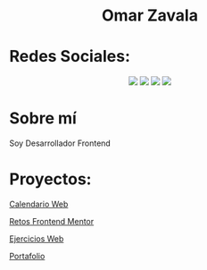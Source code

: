 <h1 align="center"> Omar Zavala </h1>

# Redes Sociales:

<div align="center">
    <a href="https://www.linkedin.com/in/omar-zavala-ugarte/"><img src="https://img.shields.io/badge/-Linkedin-blue"></a>
    <a href="https://www.instagram.com/omar.zavala0/"><img src="https://img.shields.io/badge/-Instagram-blue"></a>
    <a href="mailto:influencia.x.94@gmail.com"><img src="https://img.shields.io/badge/-Send%20Mail-blue"></a>
    <a href="https://omar-zavala.xyz/"><img src="https://img.shields.io/badge/-Web%20Page-blue"></a>
</div>

# Sobre mí

Soy Desarrollador Frontend

# Proyectos:

[Calendario Web](https://mangostar1.github.io/Calendar/)

[Retos Frontend Mentor](https://mangostar1.github.io/Frontend_mentor/index.html)

[Ejercicios Web](https://ejercicios-web.netlify.app/)

[Portafolio](https://omar-zavala.xyz/)